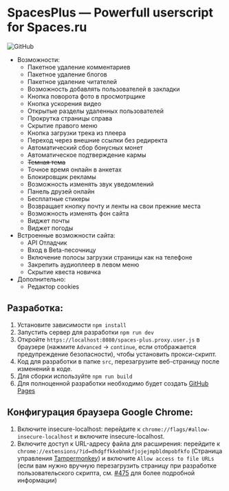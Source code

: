 SpacesPlus — Powerfull userscript for Spaces.ru
===============================================

![GitHub](https://img.shields.io/github/license/spaces-dev/SpacesPlus?label=License)

- Возможности:
    - Пакетное удаление комментариев
    - Пакетное удаление блогов
    - Пакетное удаление читателей
    - Возможность добавлять пользователей в закладки
    - Кнопка поворота фото в просмотрщике
    - Кнопка ускорения видео
    - Открытые разделы удаленных пользователей
    - Прокрутка страницы справа
    - Скрытие правого меню
    - Кнопка загрузки трека из плеера
    - Переход через внешние ссылки без редиректа
    - Автоматический сбор бонусных монет
    - Автоматическое подтверждение кармы
    - ~~Темная тема~~
    - Точное время онлайн в анкетах
    - Блокировщик рекламы
    - Возможность изменять звук уведомлений
    - Панель друзей онлайн
    - Бесплатные стикеры
    - Возвращает кнопку почту и ленты на свои прежние места
    - Возможность изменять фон сайта
    - Виджет почты
    - Виджет погоды
- Встроенные возможности сайта:
    - API Отладчик
    - Вход в Beta-песочницу
    - Включение полосы загрузки страницы как на телефоне
    - Закрепить аудиоплеер в левом меню
    - Скрытие квеста новичка
- Дополнительно:
    - Редактор cookies

Разработка:
-----------
1. Установите зависимости `npm install`
2. Запустить сервер для разработки `npm run dev`
3. Откройте `https://localhost:8080/spaces-plus.proxy.user.js` в браузере (нажмите `Advanced` -> `continue`, если отображается предупреждение безопасности), чтобы установить прокси-скрипт.
4. Код для разработки в папке `src`, перезагрузите веб-страницу после изменений в коде.
5. Для сборки используйте `npm run build`
6. Для полноценной разработки необходимо будет создать [GitHub Pages](https://pages.github.com)

Конфигурация браузера Google Chrome:
-----------------------------------
1. Включите insecure-localhost: перейдите к `chrome://flags/#allow-insecure-localhost` и включите insecure-localhost.
2. Включите доступ к URL-адресу файла для расширения: перейдите к `chrome://extensions/?id=dhdgffkkebhmkfjojejmpbldmpobfkfo` (Страница управления [Tampermonkey](https://chrome.google.com/webstore/detail/tampermonkey/dhdgffkkebhmkfjojejmpbldmpobfkfo)) и включите `Allow access to file URLs` (если вам нужно вручную перезагрузить страницу при разработке пользовательского скрипта, см. [#475](https://github.com/Tampermonkey/tampermonkey/issues/475#issuecomment-348594785) для более подробной информации)